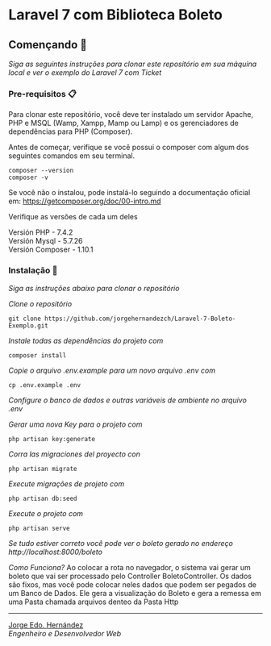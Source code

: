 # Laravel 7 com Biblioteca Boleto

## Començando 🚀

_Siga as seguintes instruções para clonar este repositório em sua máquina local e ver o exemplo do Laravel 7 com Ticket_

### Pre-requisitos 📋

Para clonar este repositório, você deve ter instalado um servidor Apache, PHP e MSQL (Wamp, Xampp, Mamp ou Lamp) e os gerenciadores de dependências para PHP (Composer).

Antes de começar, verifique se você possui o composer com algum dos seguintes comandos em seu terminal.
```
composer --version 
composer -v
```
Se você não o instalou, pode instalá-lo seguindo a documentação oficial em:
https://getcomposer.org/doc/00-intro.md

Verifique as versões de cada um deles

Versión PHP - 7.4.2  
Versión Mysql - 5.7.26  
Versión Composer - 1.10.1  

### Instalação 🔧

_Siga as instruções abaixo para clonar o repositório_

_Clone o repositório_

```
git clone https://github.com/jorgehernandezch/Laravel-7-Boleto-Exemplo.git
```

_Instale todas as dependências do projeto com_

```
composer install
```

_Copie o arquivo .env.example para um novo arquivo .env com_

```
cp .env.example .env
```
_Configure o banco de dados e outras variáveis ​​de ambiente no arquivo .env_

_Gerar uma nova Key para o projeto com_

```
php artisan key:generate
```

_Corra las migraciones del proyecto con_

```
php artisan migrate
```

_Execute migrações de projeto com_

```
php artisan db:seed
```
_Execute o projeto com_

```
php artisan serve
```

_Se tudo estiver correto você pode ver o boleto gerado no endereço http://localhost:8000/boleto_ 

_Como Funciona?_
Ao colocar a rota no navegador, o sistema vai gerar um boleto que vai ser processado pelo Controller BoletoController. Os dados são fixos, mas você pode colocar neles dados que podem ser pegados de um Banco de Dados. Ele gera a visualização do Boleto e gera a remessa em uma Pasta chamada arquivos denteo da Pasta Http

---

[Jorge Edo. Hernández](https://github.com/jorgehernandezch)  
_Engenheiro e Desenvolvedor Web_
